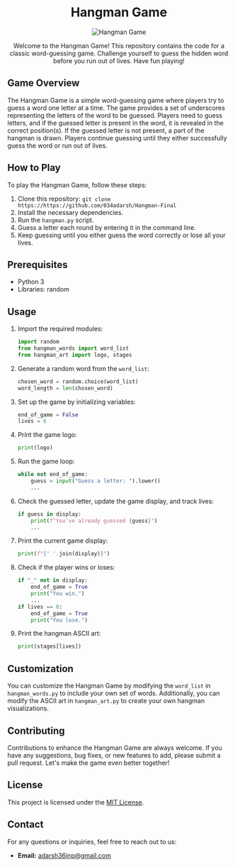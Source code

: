<h1 align="center">Hangman Game</h1>

<p align="center">
  <img src="hangman_image.png" alt="Hangman Game" />
</p>

<p align="center">
  Welcome to the Hangman Game! This repository contains the code for a classic word-guessing game. Challenge yourself to guess the hidden word before you run out of lives. Have fun playing!
</p>

## Game Overview
The Hangman Game is a simple word-guessing game where players try to guess a word one letter at a time. The game provides a set of underscores representing the letters of the word to be guessed. Players need to guess letters, and if the guessed letter is present in the word, it is revealed in the correct position(s). If the guessed letter is not present, a part of the hangman is drawn. Players continue guessing until they either successfully guess the word or run out of lives.

## How to Play
To play the Hangman Game, follow these steps:
1. Clone this repository: `git clone https://https://github.com/034adarsh/Hangman-Final`
2. Install the necessary dependencies.
3. Run the `hangman.py` script.
4. Guess a letter each round by entering it in the command line.
5. Keep guessing until you either guess the word correctly or lose all your lives.

## Prerequisites
- Python 3
- Libraries: random

## Usage
1. Import the required modules:
    ```python
    import random
    from hangman_words import word_list
    from hangman_art import logo, stages
    ```
2. Generate a random word from the `word_list`:
    ```python
    chosen_word = random.choice(word_list)
    word_length = len(chosen_word)
    ```
3. Set up the game by initializing variables:
    ```python
    end_of_game = False
    lives = 6
    ```
4. Print the game logo:
    ```python
    print(logo)
    ```
5. Run the game loop:
    ```python
    while not end_of_game:
        guess = input("Guess a letter: ").lower()
        ...
    ```
6. Check the guessed letter, update the game display, and track lives:
    ```python
    if guess in display:
        print(f"You've already guessed {guess}")
        ...
    ```
7. Print the current game display:
    ```python
    print(f"{' '.join(display)}")
    ```
8. Check if the player wins or loses:
    ```python
    if "_" not in display:
        end_of_game = True
        print("You win.")
        ...
    if lives == 0:
        end_of_game = True
        print("You lose.")
    ```
9. Print the hangman ASCII art:
    ```python
    print(stages[lives])
    ```

## Customization
You can customize the Hangman Game by modifying the `word_list` in `hangman_words.py` to include your own set of words. Additionally, you can modify the ASCII art in `hangman_art.py` to create your own hangman visualizations.

## Contributing
Contributions to enhance the Hangman Game are always welcome. If you have any suggestions, bug fixes, or new features to add, please submit a pull request. Let's make the game even better together!

## License
This project is licensed under the [MIT License](LICENSE).

## Contact
For any questions or inquiries, feel free to reach out to us:
- **Email:** adarsh36jnp@gmail.com
